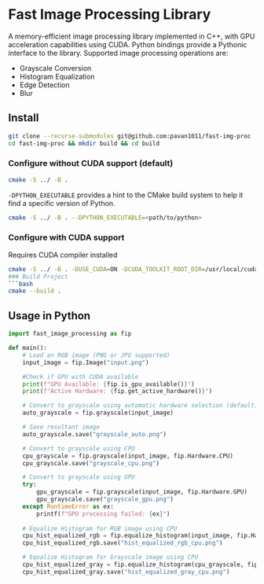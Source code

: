 # Fast Image Processing Library

A memory-efficient image processing library implemented in C++, with GPU acceleration capabilities using CUDA. Python bindings provide a Pythonic interface to the library. Supported image processing operations are:

- Grayscale Conversion
- Histogram Equalization
- Edge Detection
- Blur

## Install

```bash
git clone --recurse-submodules git@github.com:pavan1011/fast-img-proc
cd fast-img-proc && mkdir build && cd build
```

### Configure without CUDA support (default)

```bash
cmake -S ../ -B .
```

```-DPYTHON_EXECUTABLE``` provides a hint to the CMake build system to help it find a specific version of Python.

```bash
cmake -S ../ -B . --DPYTHON_EXECUTABLE=<path/to/python>
```

### Configure with CUDA support
Requires CUDA compiler installed

```bash
cmake -S ../ -B . -DUSE_CUDA=ON -DCUDA_TOOLKIT_ROOT_DIR=/usr/local/cuda-12 -DCMAKE_CUDA_COMPILER=/usr/local/cuda-12/bin/nvcc
### Build Project
```bash
cmake --build .
```

## Usage in Python


```python
import fast_image_processing as fip

def main():
    # Load an RGB image (PNG or JPG supported)
    input_image = fip.Image("input.png")

    #Check if GPU with CUDA available
    print(f"GPU Available: {fip.is_gpu_available()}")
    print(f"Active Hardware: {fip.get_active_hardware()}")

    # Convert to grayscale using automatic hardware selection (default)
    auto_grayscale = fip.grayscale(input_image)

    # Save resultant image
    auto_grayscale.save("grayscale_auto.png")

    # Convert to grayscale using CPU
    cpu_grayscale = fip.grayscale(input_image, fip.Hardware.CPU)
    cpu_grayscale.save("grayscale_cpu.png")

    # Convert to grayscale using GPU
    try:
        gpu_grayscale = fip.grayscale(input_image, fip.Hardware.GPU)
        gpu_grayscale.save("grayscale_gpu.png")
    except RuntimeError as ex:
        printf(f"GPU processing failed: {ex}")
    
    # Equalize Histogram for RGB image using CPU
    cpu_hist_equalized_rgb = fip.equalize_histogram(input_image, fip.Hardware.CPU)
    cpu_hist_equalized_rgb.save("hist_equalized_rgb_cpu.png")

    # Equalize Histogram for Grayscale image using CPU
    cpu_hist_equalized_gray = fip.equalize_histogram(cpu_grayscale, fip.Hardware.CPU)
    cpu_hist_equalized_gray.save("hist_equalized_gray_cpu.png")
```



